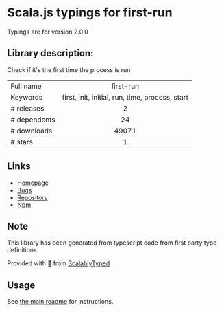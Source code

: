 
# Scala.js typings for first-run

Typings are for version 2.0.0

## Library description:
Check if it's the first time the process is run

|                    |                 |
| ------------------ | :-------------: |
| Full name          | first-run |
| Keywords           | first, init, initial, run, time, process, start |
| # releases         | 2 |
| # dependents       | 24 |
| # downloads        | 49071 |
| # stars            | 1 |

## Links
- [Homepage](https://github.com/sindresorhus/first-run#readme)
- [Bugs](https://github.com/sindresorhus/first-run/issues)
- [Repository](https://github.com/sindresorhus/first-run)
- [Npm](https://www.npmjs.com/package/first-run)
    


## Note
This library has been generated from typescript code from first party type definitions.

Provided with :purple_heart: from [ScalablyTyped](https://github.com/oyvindberg/ScalablyTyped)

## Usage
See [the main readme](../../readme.md) for instructions.


